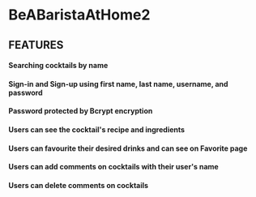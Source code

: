 # BeABaristaAtHome2
## FEATURES
#### Searching cocktails by name
#### Sign-in and Sign-up using first name, last name, username, and password
#### Password protected by Bcrypt encryption
#### Users can see the cocktail's recipe and ingredients
#### Users can favourite their desired drinks and can see on Favorite page
#### Users can add comments on cocktails with their user's name
#### Users can delete comments on cocktails

